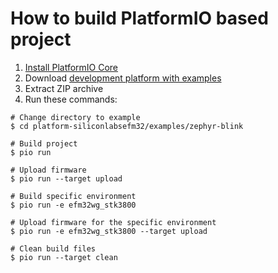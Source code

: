 How to build PlatformIO based project
=====================================

1. [Install PlatformIO Core](http://docs.platformio.org/page/core.html)
2. Download [development platform with examples](https://github.com/platformio/platform-siliconlabsefm32/archive/develop.zip)
3. Extract ZIP archive
4. Run these commands:

```shell
# Change directory to example
$ cd platform-siliconlabsefm32/examples/zephyr-blink

# Build project
$ pio run

# Upload firmware
$ pio run --target upload

# Build specific environment
$ pio run -e efm32wg_stk3800

# Upload firmware for the specific environment
$ pio run -e efm32wg_stk3800 --target upload

# Clean build files
$ pio run --target clean
```
